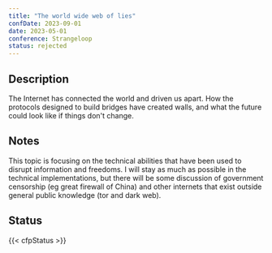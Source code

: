 ```yaml
---
title: "The world wide web of lies"
confDate: 2023-09-01
date: 2023-05-01
conference: Strangeloop
status: rejected
---
```


## Description

The Internet has connected the world and driven us apart. How the protocols designed to build bridges have created walls, and what the future could look like if things don't change.

## Notes

This topic is focusing on the technical abilities that have been used to disrupt information and freedoms. I will stay as much as possible in the technical implementations, but there will be some discussion of government censorship (eg great firewall of China) and other internets that exist outside general public knowledge (tor and dark web).

## Status

{{< cfpStatus >}}
